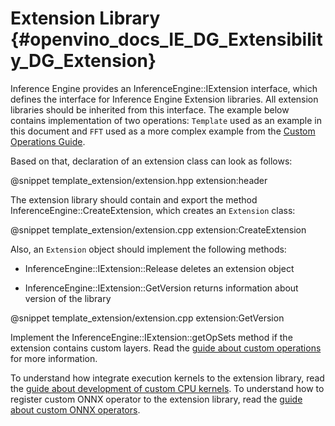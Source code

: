 # Extension Library {#openvino_docs_IE_DG_Extensibility_DG_Extension}

Inference Engine provides an InferenceEngine::IExtension interface, which defines the interface for Inference Engine Extension libraries.
All extension libraries should be inherited from this interface. The example below contains implementation of two operations: `Template`
used as an example in this document and `FFT` used as a more complex example from the [Custom Operations Guide](../../HOWTO/Custom_Layers_Guide.md).

Based on that, declaration of an extension class can look as follows:

@snippet template_extension/extension.hpp extension:header

The extension library should contain and export the method InferenceEngine::CreateExtension, which creates an `Extension` class:

@snippet template_extension/extension.cpp extension:CreateExtension

Also, an `Extension` object should implement the following methods:

* InferenceEngine::IExtension::Release deletes an extension object

* InferenceEngine::IExtension::GetVersion returns information about version of the library

@snippet template_extension/extension.cpp extension:GetVersion

Implement the  InferenceEngine::IExtension::getOpSets method if the extension contains custom layers. 
Read the [guide about custom operations](AddingNGraphOps.md) for more information.

To understand how integrate execution kernels to the extension library, read the [guide about development of custom CPU kernels](CPU_Kernel.md).
To understand how to register custom ONNX operator to the extension library, read the [guide about custom ONNX operators](Custom_ONNX_Ops.md).
